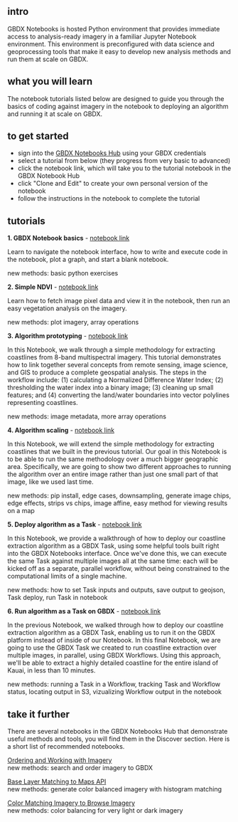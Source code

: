 ## intro
GBDX Notebooks is hosted Python environment that provides immediate access to analysis-ready imagery in a familiar Jupyter Notebook environment. This environment is preconfigured with data science and geoprocessing tools that make it easy to develop new analysis methods and run them at scale on GBDX.

## what you will learn
The notebook tutorials listed below are designed to guide you through the basics of coding against imagery in the notebook to deploying an algorithm and running it at scale on GBDX.

## to get started
- sign into the [GBDX Notebooks Hub](https://notebooks.geobigdata.io) using your GBDX credentials
- select a tutorial from below (they progress from very basic to advanced)
- click the notebook link, which will take you to the tutorial notebook in the GBDX Notebook Hub
- click "Clone and Edit" to create your own personal version of the notebook
- follow the instructions in the notebook to complete the tutorial

## tutorials

__1. GBDX Notebook basics__ - [notebook link](https://notebooks.geobigdata.io/hub/notebooks/5a57f08fb72f7f5bf2ef326e)

Learn to navigate the notebook interface, how to write and execute code in the notebook, plot a graph, and start a blank notebook.

new methods: basic python exercises

__2. Simple NDVI__ - [notebook link](https://notebooks.geobigdata.io/hub/notebooks/5a57f08fb72f7f5bf2ef326e)

Learn how to fetch image pixel data and view it in the notebook, then run an easy vegetation analysis on the imagery.

new methods: plot imagery, array operations

__3. Algorithm prototyping__ - [notebook link](https://notebooks.geobigdata.io/hub/notebooks/5a57f08fb72f7f5bf2ef326e)

In this Notebook, we walk through a simple methodology for extracting coastlines from 8-band multispectral imagery. This tutorial demonstrates how to link together several concepts from remote sensing, image science, and GIS to produce a complete geospatial analysis. The steps in the workflow include: (1) calculating a Normalized Difference Water Index; (2) thresholding the water index into a binary image; (3) cleaning up small features; and (4) converting the land/water boundaries into vector polylines representing coastlines.

new methods: image metadata, more array operations

__4. Algorithm scaling__ - [notebook link](https://notebooks.geobigdata.io/hub/notebooks/5a58317a8aeae044c479bf20)

In this Notebook, we will extend the simple methodology for extracting coastlines that we built in the previous tutorial. Our goal in this Notebook is to be able to run the same methodology over a much bigger geographic area. Specifically, we are going to show two different approaches to running the algorithm over an entire image rather than just one small part of that image, like we used last time.

new methods: pip install, edge cases, downsampling, generate image chips, edge effects, strips vs chips, image affine, easy method for viewing results on a map

__5. Deploy algorithm as a Task__ - [notebook link](https://notebooks.geobigdata.io/hub/notebooks/5a6657eaaa91896cfe650558)

In this Notebook, we provide a walkthrough of how to deploy our coastline extraction algorithm as a GBDX Task, using some helpful tools built right into the GBDX Notebooks interface. Once we've done this, we can execute the same Task against multiple images all at the same time: each will be kicked off as a separate, parallel workflow, without being constrained to the computational limits of a single machine.

new methods: how to set Task inputs and outputs, save output to geojson, Task deploy, run Task in notebook

__6. Run algorithm as a Task on GBDX__ - [notebook link](https://notebooks.geobigdata.io/hub/notebooks/5a691c0caa91896cfe65060c)

In the previous Notebook, we walked through how to deploy our coastline extraction algorithm as a GBDX Task, enabling us to run it on the GBDX platform instead of inside of our Notebook. In this final Notebook, we are going to use the GBDX Task we created to run coastline extraction over multiple images, in parallel, using GBDX Workflows. Using this approach, we'll be able to extract a highly detailed coastline for the entire island of Kauai, in less than 10 minutes.

new methods: running a Task in a Workflow, tracking Task and Workflow status, locating output in S3, vizualizing Workflow output in the notebook

## take it further

There are several notebooks in the GBDX Notebooks Hub that demonstrate useful methods and tools, you will find them in the Discover section. Here is a short list of recommended notebooks.

[Ordering and Working with Imagery](https://notebooks.geobigdata.io/hub/notebooks/5a0370dfe21cea77cee2436b)
<br />
new methods: search and order imagery to GBDX

[Base Layer Matching to Maps API](https://notebooks.geobigdata.io/hub/notebooks/5a70d42b2966da03cacf765e)
<br />
new methods: generate color balanced imagery with histogram matching

[Color Matching Imagery to Browse Imagery](https://notebooks.geobigdata.io/hub/notebooks/5a29c32256e0d252e24aa1f5)
<br />
new methods: color balancing for very light or dark imagery
